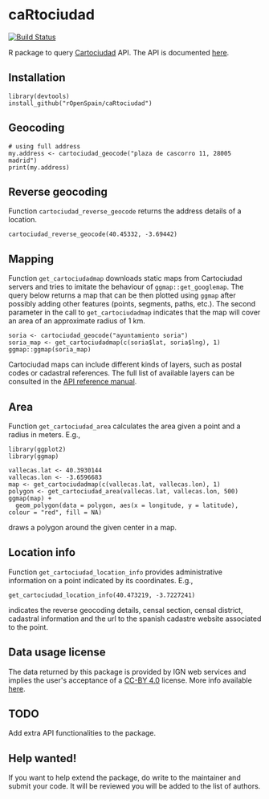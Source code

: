 # caRtociudad

[![Build Status](https://travis-ci.org/rOpenSpain/caRtociudad.svg?branch=master)](https://travis-ci.org/rOpenSpain/caRtociudad)

R package to query [Cartociudad](http://www.cartociudad.es) API. The API is documented [here](http://www.cartociudad.es/recursos/Documentacion_tecnica/CARTOCIUDAD_ServiciosWeb.pdf).

## Installation

```
library(devtools)
install_github("rOpenSpain/caRtociudad")
```

## Geocoding

```
# using full address
my.address <- cartociudad_geocode("plaza de cascorro 11, 28005 madrid")
print(my.address)
```

## Reverse geocoding

Function `cartociudad_reverse_geocode` returns the address details of a location.

```
cartociudad_reverse_geocode(40.45332, -3.69442)
```

## Mapping

Function `get_cartociudadmap` downloads static maps from Cartociudad servers and tries to imitate the behaviour of `ggmap::get_googlemap`. The query below returns a map that can be then plotted using `ggmap` after possibly adding other features (points, segments, paths, etc.). The second parameter in the call to `get_cartociudadmap` indicates that the map will cover an area of an approximate radius of 1 km.

```
soria <- cartociudad_geocode("ayuntamiento soria")
soria_map <- get_cartociudadmap(c(soria$lat, soria$lng), 1)
ggmap::ggmap(soria_map)
```

Cartociudad maps can include different kinds of layers, such as postal codes or cadastral references. The full list of available layers can be consulted in the [API reference manual](http://www.cartociudad.es/recursos/Documentacion_tecnica/CARTOCIUDAD_ServiciosWeb.pdf). 

## Area

Function `get_cartociudad_area` calculates the area given a point and a radius in meters. E.g.,

```
library(ggplot2)
library(ggmap)

vallecas.lat <- 40.3930144
vallecas.lon <- -3.6596683
map <- get_cartociudadmap(c(vallecas.lat, vallecas.lon), 1)
polygon <- get_cartociudad_area(vallecas.lat, vallecas.lon, 500)
ggmap(map) +
  geom_polygon(data = polygon, aes(x = longitude, y = latitude), colour = "red", fill = NA)
```

draws a polygon around the given center in a map.

## Location info

Function `get_cartociudad_location_info` provides administrative information on a point indicated by its coordinates. E.g.,

```
get_cartociudad_location_info(40.473219, -3.7227241)
```
indicates the reverse geocoding details, censal section, censal district, cadastral information and the url to the spanish cadastre website associated to the point.

## Data usage license

The data returned by this package is provided by IGN web services and implies the user's acceptance of a [CC-BY 4.0](https://creativecommons.org/licenses/by/4.0/) license. More info available [here](http://www.ign.es/web/resources/docs/IGNCnig/FOOT-Condiciones_Uso_eng.pdf).

## TODO

Add extra API functionalities to the package.

## Help wanted!

If you want to help extend the package, do write to the maintainer and submit your code. It will be reviewed you will be added to the list of authors.
